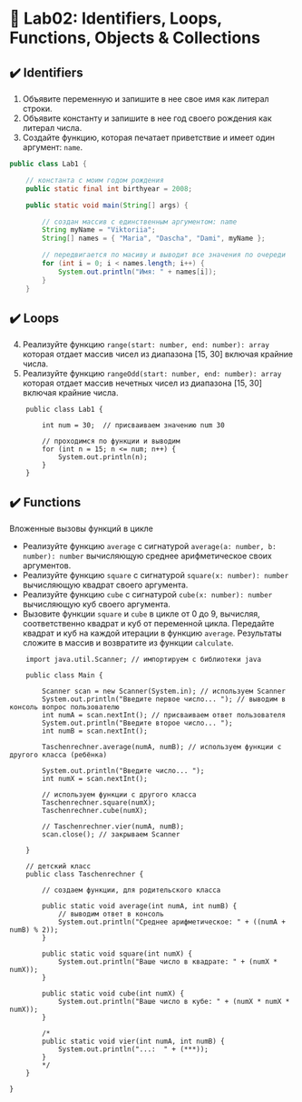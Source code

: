 #  👾 Lab02: Identifiers, Loops, Functions, Objects & Collections
## ✔️ Identifiers
1. Объявите переменную и запишите в нее свое имя как литерал строки.
2. Объявите константу и запишите в нее год своего рождения как литерал числа.
3. Создайте функцию, которая печатает приветствие и имеет один аргумент: `name`.

```java
public class Lab1 {

    // константа с моим годом рождения
    public static final int birthyear = 2008;

    public static void main(String[] args) {

        // создан массив с единственным аргументом: name
        String myName = "Viktoriia";
        String[] names = { "Maria", "Dascha", "Dami", myName };

        // передвигается по масиву и выводит все значения по очереди
        for (int i = 0; i < names.length; i++) {
            System.out.println("Имя: " + names[i]);
        }
    }

```

## ✔️ Loops
4. Реализуйте функцию `range(start: number, end: number): array` которая отдает
массив чисел из диапазона [15, 30] включая крайние числа.
5. Реализуйте функцию `rangeOdd(start: number, end: number): array` которая
отдает массив нечетных чисел из диапазона [15, 30] включая крайние числа.

```
    public class Lab1 {

        int num = 30;  // присваиваем значению num 30

        // проходимся по функции и выводим 
        for (int n = 15; n <= num; n++) {
            System.out.println(n);
        }
    }

```

## ✔️ Functions
Вложенные вызовы функций в цикле
- Реализуйте функцию `average` с сигнатурой
`average(a: number, b: number): number` вычисляющую среднее арифметическое своих
аргументов.
- Реализуйте функцию `square` с сигнатурой `square(x: number): number`
вычисляющую квадрат своего аргумента.
- Реализуйте функцию `cube` с сигнатурой `cube(x: number): number`
вычисляющую куб своего аргумента.
- Вызовите функции `square` и `cube` в цикле от 0 до 9, вычисляя, соответственно
квадрат и куб от переменной цикла. Передайте квадрат и куб на каждой итерации в
функцию `average`. Результаты сложите в массив и возвратите из функции
`calculate`.

```
    import java.util.Scanner; // импортируем с библиотеки java

    public class Main {

        Scanner scan = new Scanner(System.in); // используем Scanner
        System.out.println("Введите первое число... "); // выводим в консоль вопрос пользователю 
        int numA = scan.nextInt(); // присваиваем ответ пользователя 
        System.out.println("Введите второе число... ");
        int numB = scan.nextInt();

        Taschenrechner.average(numA, numB); // используем функции с другого класса (ребёнка)

        System.out.println("Введите число... "); 
        int numX = scan.nextInt();

        // используем функции с другого класса
        Taschenrechner.square(numX);
        Taschenrechner.cube(numX); 

        // Taschenrechner.vier(numA, numB);
        scan.close(); // закрываем Scanner

    }
```
```
    // детский класс 
    public class Taschenrechner {

        // создаем функции, для родительского класса

        public static void average(int numA, int numB) {
            // выводим ответ в консоль
            System.out.println("Среднее арифметическое: " + ((numA + numB) % 2));
        }

        public static void square(int numX) { 
            System.out.println("Ваше число в квадрате: " + (numX * numX));
        }

        public static void cube(int numX) { 
            System.out.println("Ваше число в кубе: " + (numX * numX * numX));
        }

        /*
        public static void vier(int numA, int numB) { 
            System.out.println("...:  " + (***));
        }
        */
    }

}

```

